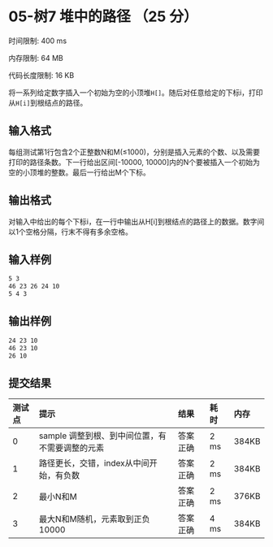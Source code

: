 # 05-树7 堆中的路径 （25 分）

时间限制: 400 ms

内存限制: 64 MB

代码长度限制: 16 KB

将一系列给定数字插入一个初始为空的小顶堆`H[]`。随后对任意给定的下标i，打印从`H[i]`到根结点的路径。

## 输入格式

每组测试第1行包含2个正整数N和M(≤1000)，分别是插入元素的个数、以及需要打印的路径条数。下一行给出区间[-10000, 10000]内的N个要被插入一个初始为空的小顶堆的整数。最后一行给出M个下标。

## 输出格式

对输入中给出的每个下标i，在一行中输出从H[i]到根结点的路径上的数据。数字间以1个空格分隔，行末不得有多余空格。

## 输入样例

```bash
5 3
46 23 26 24 10
5 4 3
```

## 输出样例

```bash
24 23 10
46 23 10
26 10
```

## 提交结果

|测试点|提示|结果|耗时|内存|
|:---|:---|:---|:---|:---|
|0|sample 调整到根、到中间位置，有不需要调整的元素|答案正确|2 ms|384KB|
|1|路径更长，交错，index从中间开始，有负数|答案正确|2 ms|384KB|
|2|最小N和M|答案正确|2 ms|376KB|
|3|最大N和M随机，元素取到正负10000|答案正确|4 ms|384KB|